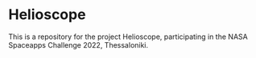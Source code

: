 # Helioscope
This is a repository for the project Helioscope, participating in the NASA Spaceapps Challenge 2022, Thessaloniki.
